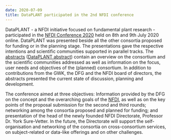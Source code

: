 ```yaml
---
date: 2020-07-09
title: DataPLANT participated in the 2nd NFDI conference
---
```


DataPLANT - a NFDI initiative focused on fundamental plant research - participated in the [NFDI Conference 2020](https://www.dfg.de/en/research_funding/programmes/nfdi/conference_2020/index.html) held on 8th and 9th July 2020 online. DataPLANT was presented beside all the other consortia proposed for funding or in the planning stage. The presentations gave the respective intentions and scientific communities supported in parallel tracks. The [abstracts](https://www.dfg.de/foerderung/programme/nfdi/konferenz_2020/konferenzabstracts/index.html) ([DataPLANT abstract](https://www.dfg.de/download/pdf/foerderung/programme/nfdi/nfdi_konferenz_2020/dataplant_abstract.pdf)) contain an overview on the consortium and the scientific communities addressed as well as information on the focus, user needs and objectives of the (planned) consortium. In addition to contributions from the GWK, the DFG and the NFDI board of directors, the abstracts presented the current state of discussion, planning and development.

The conference aimed at three objectives: Information provided by the DFG on the concept and the overarching goals of the [NFDI](https://www.nfdi.de/), as well as on the key points of the proposal submission for the second and third rounds; networking among the consortia proposed and planned for funding; and presentation of the head of the newly founded NFDI Directorate, Professor Dr. York Sure-Vetter. In the future, the Directorate will support the self-organisation and networking of the consortia on cross-consortium services, on subject-related or data-like offerings and on other challenges. 